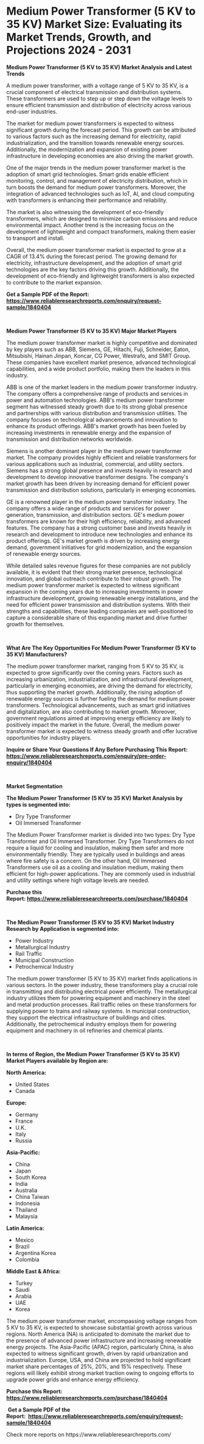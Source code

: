 <p><h1>Medium Power Transformer (5 KV to 35 KV) Market Size: Evaluating its Market Trends, Growth, and Projections 2024 - 2031</h1></p><p><strong>Medium Power Transformer (5 KV to 35 KV) Market Analysis and Latest Trends</strong></p>
<p><p>A medium power transformer, with a voltage range of 5 KV to 35 KV, is a crucial component of electrical transmission and distribution systems. These transformers are used to step up or step down the voltage levels to ensure efficient transmission and distribution of electricity across various end-user industries. </p><p>The market for medium power transformers is expected to witness significant growth during the forecast period. This growth can be attributed to various factors such as the increasing demand for electricity, rapid industrialization, and the transition towards renewable energy sources. Additionally, the modernization and expansion of existing power infrastructure in developing economies are also driving the market growth.</p><p>One of the major trends in the medium power transformer market is the adoption of smart grid technologies. Smart grids enable efficient monitoring, control, and management of electricity distribution, which in turn boosts the demand for medium power transformers. Moreover, the integration of advanced technologies such as IoT, AI, and cloud computing with transformers is enhancing their performance and reliability.</p><p>The market is also witnessing the development of eco-friendly transformers, which are designed to minimize carbon emissions and reduce environmental impact. Another trend is the increasing focus on the development of lightweight and compact transformers, making them easier to transport and install.</p><p>Overall, the medium power transformer market is expected to grow at a CAGR of 13.4% during the forecast period. The growing demand for electricity, infrastructure development, and the adoption of smart grid technologies are the key factors driving this growth. Additionally, the development of eco-friendly and lightweight transformers is also expected to contribute to the market expansion.</p></p>
<p><strong>Get a Sample PDF of the Report:&nbsp; <a href="https://www.reliableresearchreports.com/enquiry/request-sample/1840404">https://www.reliableresearchreports.com/enquiry/request-sample/1840404</a></strong></p>
<p>&nbsp;</p>
<p><strong>Medium Power Transformer (5 KV to 35 KV) Major Market Players</strong></p>
<p><p>The medium power transformer market is highly competitive and dominated by key players such as ABB, Siemens, GE, Hitachi, Fuji, Schneider, Eaton, Mitsubishi, Hainan Jinpan, Koncar, CG Power, Westrafo, and SMIT Group. These companies have excellent market presence, advanced technological capabilities, and a wide product portfolio, making them the leaders in this industry.</p><p>ABB is one of the market leaders in the medium power transformer industry. The company offers a comprehensive range of products and services in power and automation technologies. ABB's medium power transformer segment has witnessed steady growth due to its strong global presence and partnerships with various distribution and transmission utilities. The company focuses on technological advancements and innovation to enhance its product offerings. ABB's market growth has been fueled by increasing investments in renewable energy and the expansion of transmission and distribution networks worldwide.</p><p>Siemens is another dominant player in the medium power transformer market. The company provides highly efficient and reliable transformers for various applications such as industrial, commercial, and utility sectors. Siemens has a strong global presence and invests heavily in research and development to develop innovative transformer designs. The company's market growth has been driven by increasing demand for efficient power transmission and distribution solutions, particularly in emerging economies.</p><p>GE is a renowned player in the medium power transformer industry. The company offers a wide range of products and services for power generation, transmission, and distribution sectors. GE's medium power transformers are known for their high efficiency, reliability, and advanced features. The company has a strong customer base and invests heavily in research and development to introduce new technologies and enhance its product offerings. GE's market growth is driven by increasing energy demand, government initiatives for grid modernization, and the expansion of renewable energy sources.</p><p>While detailed sales revenue figures for these companies are not publicly available, it is evident that their strong market presence, technological innovation, and global outreach contribute to their robust growth. The medium power transformer market is expected to witness significant expansion in the coming years due to increasing investments in power infrastructure development, growing renewable energy installations, and the need for efficient power transmission and distribution systems. With their strengths and capabilities, these leading companies are well-positioned to capture a considerable share of this expanding market and drive further growth for themselves.</p></p>
<p>&nbsp;</p>
<p><strong>What Are The Key Opportunities For Medium Power Transformer (5 KV to 35 KV) Manufacturers?</strong></p>
<p><p>The medium power transformer market, ranging from 5 KV to 35 KV, is expected to grow significantly over the coming years. Factors such as increasing urbanization, industrialization, and infrastructural development, particularly in emerging economies, are driving the demand for electricity, thus supporting the market growth. Additionally, the rising adoption of renewable energy sources is further fueling the demand for medium power transformers. Technological advancements, such as smart grid initiatives and digitalization, are also contributing to market growth. Moreover, government regulations aimed at improving energy efficiency are likely to positively impact the market in the future. Overall, the medium power transformer market is expected to witness steady growth and offer lucrative opportunities for industry players.</p></p>
<p><strong>Inquire or Share Your Questions If Any Before Purchasing This Report: <a href="https://www.reliableresearchreports.com/enquiry/pre-order-enquiry/1840404">https://www.reliableresearchreports.com/enquiry/pre-order-enquiry/1840404</a></strong></p>
<p>&nbsp;</p>
<p><strong>Market Segmentation</strong></p>
<p><strong>The Medium Power Transformer (5 KV to 35 KV) Market Analysis by types is segmented into:</strong></p>
<p><ul><li>Dry Type Transformer</li><li>Oil Immersed Transformer</li></ul></p>
<p><p>The Medium Power Transformer market is divided into two types: Dry Type Transformer and Oil Immersed Transformer. Dry Type Transformers do not require a liquid for cooling and insulation, making them safer and more environmentally friendly. They are typically used in buildings and areas where fire safety is a concern. On the other hand, Oil Immersed Transformers use oil as a cooling and insulation medium, making them efficient for high-power applications. They are commonly used in industrial and utility settings where high voltage levels are needed.</p></p>
<p><strong>Purchase this Report:&nbsp;<a href="https://www.reliableresearchreports.com/purchase/1840404">https://www.reliableresearchreports.com/purchase/1840404</a></strong></p>
<p>&nbsp;</p>
<p><strong>The Medium Power Transformer (5 KV to 35 KV) Market Industry Research by Application is segmented into:</strong></p>
<p><ul><li>Power Industry</li><li>Metallurgical Industry</li><li>Rail Traffic</li><li>Municipal Construction</li><li>Petrochemical Industry</li></ul></p>
<p><p>The medium power transformer (5 KV to 35 KV) market finds applications in various sectors. In the power industry, these transformers play a crucial role in transmitting and distributing electrical power efficiently. The metallurgical industry utilizes them for powering equipment and machinery in the steel and metal production processes. Rail traffic relies on these transformers for supplying power to trains and railway systems. In municipal construction, they support the electrical infrastructure of buildings and cities. Additionally, the petrochemical industry employs them for powering equipment and machinery in oil refineries and chemical plants.</p></p>
<p>&nbsp;</p>
<p><strong>In terms of Region, the Medium Power Transformer (5 KV to 35 KV) Market Players available by Region are:</strong></p>
<p>
    <p> <strong> North America: </strong>
        <ul>
            <li>United States</li>
            <li>Canada</li>
        </ul>
        </p> 
    <p> <strong> Europe: </strong>
        <ul>
            <li>Germany</li>
            <li>France</li>
            <li>U.K.</li>
            <li>Italy</li>
            <li>Russia</li>
        </ul>
        </p> 
    <p> <strong> Asia-Pacific: </strong>
        <ul>
            <li>China</li>
            <li>Japan</li>
            <li>South Korea</li>
            <li>India</li>
            <li>Australia</li>
            <li>China Taiwan</li>
            <li>Indonesia</li>
            <li>Thailand</li>
            <li>Malaysia</li>
        </ul>
        </p> 
    <p> <strong> Latin America: </strong>
        <ul>
            <li>Mexico</li>
            <li>Brazil</li>
            <li>Argentina Korea</li>
            <li>Colombia</li>
        </ul>
        </p> 
    <p> <strong> Middle East & Africa: </strong>
        <ul>
            <li>Turkey</li>
            <li>Saudi</li>
            <li>Arabia</li>
            <li>UAE</li>
            <li>Korea</li>
        </ul>
    </p>
    </p>
<p><p>The medium power transformer market, encompassing voltage ranges from 5 KV to 35 KV, is expected to showcase substantial growth across various regions. North America (NA) is anticipated to dominate the market due to the presence of advanced power infrastructure and increasing renewable energy projects. The Asia-Pacific (APAC) region, particularly China, is also expected to witness significant growth, driven by rapid urbanization and industrialization. Europe, USA, and China are projected to hold significant market share percentages of 25%, 20%, and 15% respectively. These regions will likely exhibit strong market traction owing to ongoing efforts to upgrade power grids and enhance energy efficiency.</p></p>
<p><strong>Purchase this Report: <a href="https://www.reliableresearchreports.com/purchase/1840404">https://www.reliableresearchreports.com/purchase/1840404</a></strong></p>
<p>&nbsp;<strong>Get a Sample PDF of the Report:&nbsp;&nbsp;<a href="https://www.reliableresearchreports.com/enquiry/request-sample/1840404">https://www.reliableresearchreports.com/enquiry/request-sample/1840404</a></strong></p>
<p><strong></strong></p>
<p>Check more reports on https://www.reliableresearchreports.com/</p>